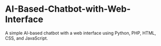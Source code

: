# AI-Based-Chatbot-with-Web-Interface
A simple AI-based chatbot with a web interface using Python, PHP, HTML, CSS, and JavaScript.
